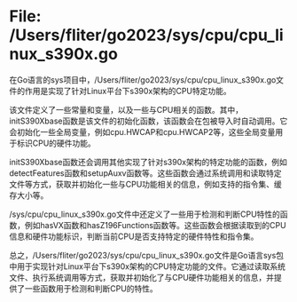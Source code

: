 # File: /Users/fliter/go2023/sys/cpu/cpu_linux_s390x.go

在Go语言的sys项目中，/Users/fliter/go2023/sys/cpu/cpu_linux_s390x.go文件的作用是实现了针对Linux平台下s390x架构的CPU特定功能。

该文件定义了一些常量和变量，以及一些与CPU相关的函数。其中，initS390Xbase函数是该文件的初始化函数，该函数会在包被导入时自动调用。它会初始化一些全局变量，例如cpu.HWCAP和cpu.HWCAP2等，这些全局变量用于标识CPU的硬件功能。

initS390Xbase函数还会调用其他实现了针对s390x架构的特定功能的函数，例如detectFeatures函数和setupAuxv函数等。这些函数会通过系统调用和读取特定文件等方式，获取并初始化一些与CPU功能相关的信息，例如支持的指令集、缓存大小等。

/sys/cpu/cpu_linux_s390x.go文件中还定义了一些用于检测和判断CPU特性的函数，例如hasVX函数和hasZ196Functions函数等。这些函数会根据读取到的CPU信息和硬件功能标识，判断当前CPU是否支持特定的硬件特性和指令集。

总之，/Users/fliter/go2023/sys/cpu/cpu_linux_s390x.go文件是Go语言sys包中用于实现针对Linux平台下s390x架构的CPU特定功能的文件。它通过读取系统文件、执行系统调用等方式，获取并初始化了与CPU硬件功能相关的信息，并提供了一些函数用于检测和判断CPU的特性。

